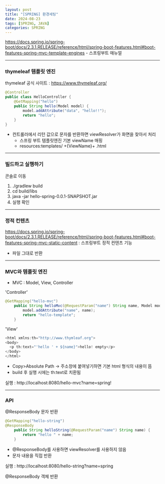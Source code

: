 ```yaml
---
layout: post
title: "[SPRING] 환경세팅"
date: 2024-08-23
tags: [SPRING, JAVA]
categories: SPRING
---
```


https://docs.spring.io/spring-boot/docs/2.3.1.RELEASE/reference/html/spring-boot-features.html#boot-features-spring-mvc-template-engines - 스프링부트 매뉴얼

---

### thymeleaf 템플릿 엔진

thymeleaf 공식 사이트 : https://www.thymeleaf.org/

```java
@Controller
public class HelloController {
    @GetMapping("hello")
    public String hello(Model model) {
        model.addAttribute("data", "hello!!");
        return "hello";
    }
}
```

- 컨트롤러에서 리턴 값으로 문자를 반환하면 viewResolver가 화면을 찾아서 처리
  - 스프링 부트 템플릿엔진 기본 viewName 매핑
  - resources:templates/ +{ViewName}+ .html

---

### 빌드하고 실행하기

콘솔로 이동

1. ./gradlew build
2. cd build/libs
3. java -jar hello-spring-0.0.1-SNAPSHOT.jar
4. 실행 확인

---

### 정적 컨텐츠

https://docs.spring.io/spring-boot/docs/2.3.1.RELEASE/reference/html/spring-boot-features.html#boot-features-spring-mvc-static-content : 스프링부트 정적 컨텐츠 기능

- 파일 그대로 반환

---

### MVC와 템플릿 엔진

- MVC : Model, View, Controller

'Controller'

```java
@GetMapping("hello-mvc")
    public String helloMvc(@RequestParam("name") String name, Model model) {
        model.addAttribute("name", name);
        return "hello-template";
    }
```

'View'

```java
<html xmlns:th="http://www.thymleaf.org">
<body>
  <p th:text="'hello ' + ${name}">hello! empty</p>
</body>
</html>
```

- Copy>Absolute Path -> 주소창에 붙여넣기하면 기본 html 형식의 내용이 뜸
- build 후 실행 시에는 th:text로 치환됨

실행 : http://localhost:8080/hello-mvc?name=spring!

---

### API

@ResponseBody 문자 반환

```java
@GetMapping("hello-string")
@ResponseBody
    public String helloString(@RequestParam("name") String name) {
        return "hello " + name;
    }
```

- @ResponseBody를 사용하면 viewResolver를 사용하지 않음
- 문자 내용을 직접 반환

실행 : http://localhost:8080/hello-string?name=spring

@ResponseBody 객체 반환

```java

```
